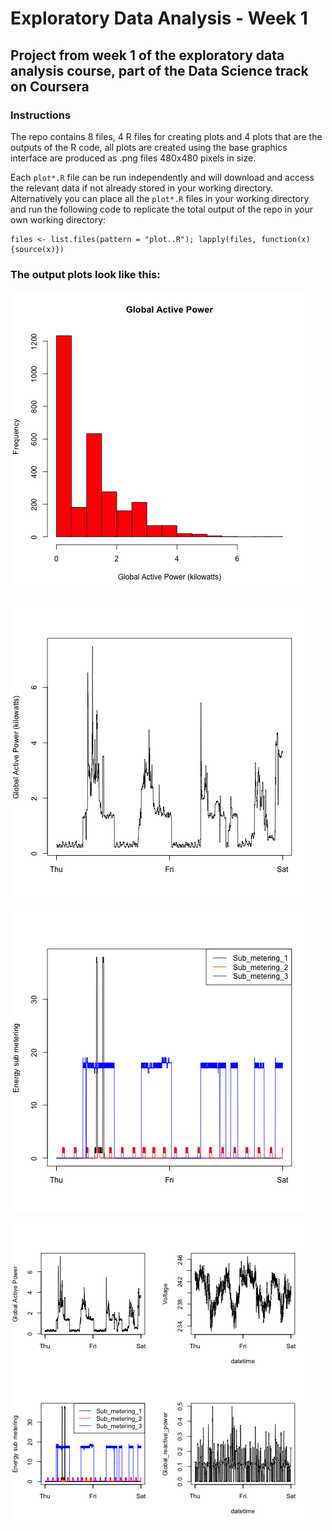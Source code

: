 # Exploratory Data Analysis - Week 1
## Project from week 1 of the exploratory data analysis course, part of the Data Science track on Coursera

### Instructions
The repo contains 8 files, 4 R files for creating plots and 4 plots that are the outputs of the R code, all plots are created using the base graphics interface are produced as .png files 480x480 pixels in size.  

Each ```plot*.R``` file can be run independently and will download and access the relevant data if not already stored in your working directory.  Alternatively you can place all the ```plot*.R``` files in your working directory and run the following code to replicate the total output of the repo in your own working directory:
```
files <- list.files(pattern = "plot..R"); lapply(files, function(x){source(x)})
```
### The output plots look like this:

![plot1.png](https://github.com/afox226293/exploratory_analysis_1/blob/master/plot1.png)

![plot2.png](https://github.com/afox226293/exploratory_analysis_1/blob/master/plot2.png)

![plot3.png](https://github.com/afox226293/exploratory_analysis_1/blob/master/plot3.png)

![plot4.png](https://github.com/afox226293/exploratory_analysis_1/blob/master/plot4.png)

